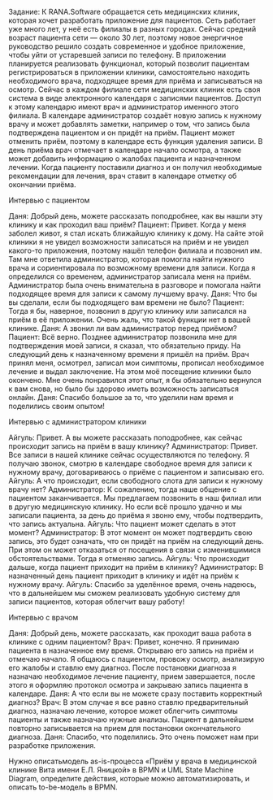 Задание: 
К RANA.Software обращается сеть медицинских клиник, которая хочет разработать приложение для пациентов. Сеть работает уже много лет, у неё есть филиалы в разных городах. Сейчас средний возраст пациента сети — около 30 лет, поэтому новое энергичное руководство решило создать современное и удобное приложение, чтобы уйти от устаревшей записи по телефону. 
В приложении планируется реализовать функционал, который позволит пациентам регистрироваться в приложении клиники, самостоятельно находить необходимого врача, подходящее время для приёма и записываться на осмотр.
Сейчас в каждом филиале сети медицинских клиник есть своя система в виде электронного календаря с записями пациентов. Доступ к этому календарю имеют врач и администратор именного этого филиала. В календаре администратор создаёт новую запись к нужному врачу и может добавлять заметки, например о том, что запись была подтверждена пациентом и он придёт на приём. Пациент может отменить приём, поэтому в календаре есть функция удаления записи. В день приёма врач отмечает в календаре начало осмотра, а также может добавить информацию о жалобах пациента и назначенном лечении. Когда пациенту поставили диагноз и он получил необходимые рекомендации для лечения, врач ставит в календаре отметку об окончании приёма.

Интервью с пациентом

Даня: Добрый день, можете рассказать поподробнее, как вы нашли эту клинику и как проходил ваш приём?
Пациент: Привет. Когда у меня заболел живот, я стал искать ближайшую клинику к дому. На сайте этой клиники я не увидел возможности записаться на приём и не увидел какого-то приложения, поэтому нашёл телефон филиала и позвонил им. Там мне ответила администратор, которая помогла найти нужного врача и сориентировала по возможному времени для записи. Когда я определился со временем, администратор записала меня на приём. Администратор была очень внимательна в разговоре и помогала найти подходящее время для записи к самому лучшему врачу. 
Даня: Что бы вы сделали, если бы подходящего вам времени не было?
Пациент: Тогда я бы, наверное, позвонил в другую клинику или записался на приём в её приложении. Очень жаль, что такой функции нет в вашей клинике.
Даня: А звонил ли вам администратор перед приёмом? 
Пациент: Всё верно. Позднее администратор позвонила мне для подтверждения моей записи, я сказал, что обязательно приду. 
На следующий день к назначенному времени я пришёл на приём. Врач принял меня, осмотрел, записал мои симптомы, прописал необходимое лечение и выдал заключение. На этом моё посещение клиники было окончено. Мне очень понравился этот опыт, я бы обязательно вернулся к вам снова, но было бы здорово иметь возможность записаться онлайн.
Даня: Спасибо большое за то, что уделили нам время и поделились своим опытом!

Интервью с администратором клиники

Айгуль: Привет. А вы можете рассказать поподробнее, как сейчас происходит запись на приём в вашу клинику?
Администратор: Привет. Все записи в нашей клинике сейчас осуществляются по телефону. Я получаю звонок, смотрю в календаре свободное время для записи к нужному врачу, договариваюсь о приёме с пациентом и записываю его.
Айгуль: А что происходит, если свободного слота для записи к нужному врачу нет? 
Администратор: К сожалению, тогда наше общение с пациентом заканчивается. Мы предлагаем позвонить в наш филиал или в другую медицинскую клинику. Но если всё прошло удачно и мы записали пациента, за день до приёма я звоню ему, чтобы подтвердить, что запись актуальна.
Айгуль: Что пациент может сделать в этот момент?
Администратор: В этот момент он может подтвердить свою запись, это будет означать, что он придёт на приём на следующий день. При этом он может отказаться от посещения в связи с изменившимися обстоятельствами. Тогда я отменяю запись. 
Айгуль: Что происходит дальше, когда пациент приходит на приём в клинику?
Администратор: В назначенный день пациент приходит в клинику и идёт на приём к нужному врачу. 
Айгуль: Спасибо за уделённое время, очень надеюсь, что в дальнейшем мы сможем реализовать удобную систему для записи пациентов, которая облегчит вашу работу!

Интервью с врачом

Даня: Добрый день, можете рассказать, как проходит ваша работа в клинике с одним пациентом?
Врач: Привет, конечно. Я принимаю пациента в назначенное ему время. Открываю его запись на приём и отмечаю начало. Я общаюсь с пациентом, провожу осмотр, анализирую его жалобы и ставлю ему диагноз. После постановки диагноза я назначаю необходимое лечение пациенту, прием завершается, после этого я оформляю протокол осмотра и закрываю запись пациента в календаре. 
Даня: А что если вы не можете сразу поставить корректный диагноз?
Врач: В этом случае я все равно ставлю предварительный диагноз, назначаю лечение, которое может облегчить симптомы пациенты и также назначаю нужные анализы. Пациент в дальнейшем повторно записывается на прием для постановки окончательного диагноза.
Даня: Спасибо, что поделились. Это очень поможет нам при разработке приложения.

Нужно описатьмодель as-is-процесса «Приём у врача в медицинской клинике Вита имени Е.Л. Яницкой» в BPMN и UML State Machine Diagram, 
определите действия, которые можно автоматизировать, и описать to-be-модель в BPMN.
